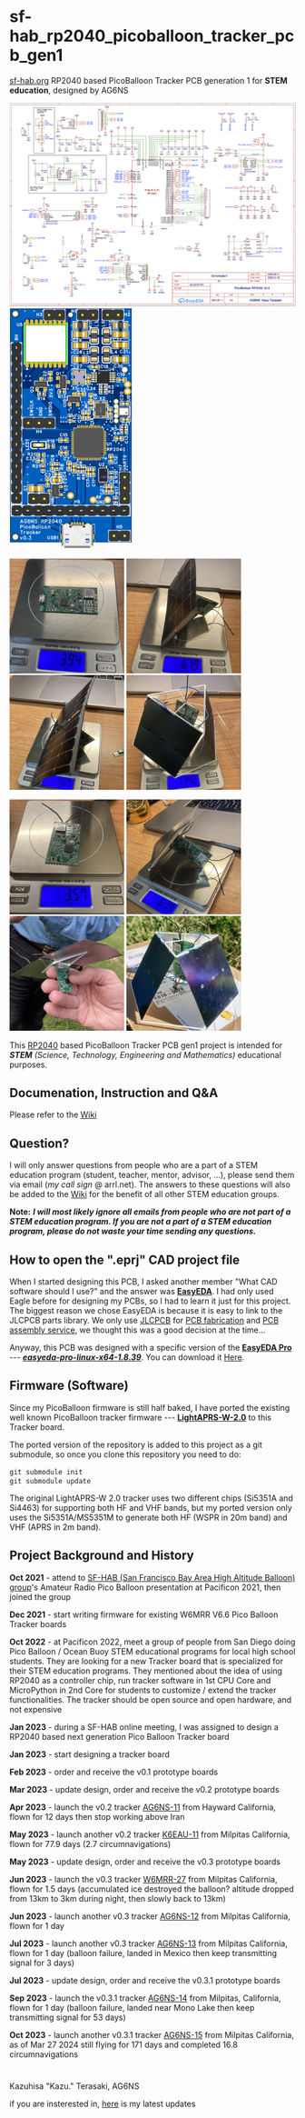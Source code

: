 # sf-hab_rp2040_picoballoon_tracker_pcb_gen1
[sf-hab.org](https://sf-hab.org/) RP2040 based PicoBalloon Tracker PCB generation 1 for **STEM education**, designed by AG6NS

[<img src="pcb/tracker/v0.4/SCH_Schematic1_2023-09-11.png" width="600">](pcb/tracker/v0.4/SCH_Schematic1_2023-09-11.pdf) <img src="pcb/tracker/v0.3/3D_PCB1_2023-05-23_top.png" width="216">

<img src="images/IMG_0131.jpg" width="202"> <img src="images/IMG_0106.jpg" width="202"> <img src="images/IMG_0017.jpg" width="202"> <img src="images/IMG_0728.jpg" width="202">

<img src="images/IMG_9520.jpg" width="202"> <img src="images/IMG_0107.jpg" width="202"> <img src="images/IMG_0031.jpg" width="202"> <img src="images/IMG_4776.jpg" width="202">

This [RP2040](https://www.raspberrypi.com/products/rp2040/) based PicoBalloon Tracker PCB gen1 project is intended for ***STEM*** *(Science, Technology, Engineering and Mathematics)* educational purposes.

## Documenation, Instruction and Q&A
Please refer to the [Wiki](https://github.com/kaduhi/sf-hab_rp2040_picoballoon_tracker_pcb_gen1/wiki)

## Question?
I will only answer questions from people who are a part of a STEM education program (student, teacher, mentor, advisor, ...), please send them via email (*my call sign* @ arrl.net).
The answers to these questions will also be added to the [Wiki](https://github.com/kaduhi/sf-hab_rp2040_picoballoon_tracker_pcb_gen1/wiki) for the benefit of all other STEM education groups.

**Note:** ***I will most likely ignore all emails from people who are not part of a STEM education program. If you are not a part of a STEM education program, please do not waste your time sending any questions.***

## How to open the ".eprj" CAD project file
When I started designing this PCB, I asked another member "What CAD software should I use?" and the answer was [**EasyEDA**](https://easyeda.com). I had only used Eagle before for designing my PCBs, so I had to learn it just for this project. The biggest reason we chose EasyEDA is because it is easy to link to the JLCPCB parts library. We only use [JLCPCB](https://jlcpcb.com) for [PCB fabrication](https://jlcpcb.com/capabilities/pcb-capabilities) and [PCB assembly service](https://jlcpcb.com/capabilities/pcb-assembly-capabilities), we thought this was a good decision at the time...

Anyway, this PCB was designed with a specific version of the [**EasyEDA Pro**](https://pro.easyeda.com) --- [***easyeda-pro-linux-x64-1.8.39***](https://image.easyeda.com/files/easyeda-pro-linux-x64-1.8.39.zip). You can download it [Here](https://image.easyeda.com/files/easyeda-pro-linux-x64-1.8.39.zip).

## Firmware (Software)
Since my PicoBalloon firmware is still half baked, I have ported the existing well known PicoBalloon tracker firmware --- [**LightAPRS-W-2.0**](https://github.com/kaduhi/LightAPRS-W-2.0/tree/port_to_ag6ns_rp2040_picoballoon_tracker) to this Tracker board.

The ported version of the repository is added to this project as a git submodule, so once you clone this repository you need to do:
```
git submodule init
git submodule update
```

The original LightAPRS-W 2.0 tracker uses two different chips (Si5351A and Si4463) for supporting both HF and VHF bands, but my ported version only uses the Si5351A/MS5351M to generate both HF (WSPR in 20m band) and VHF (APRS in 2m band).

## Project Background and History
**Oct 2021** - attend to [SF-HAB (San Francisco Bay Area High Altitude Balloon) group](https://sf-hab.org/)'s Amateur Radio Pico Balloon presentation at Pacificon 2021, then joined the group

**Dec 2021** - start writing firmware for existing W6MRR V6.6 Pico Balloon Tracker boards

**Oct 2022** - at Pacificon 2022, meet a group of people from San Diego doing Pico Balloon / Ocean Buoy STEM educational programs for local high school students. They are looking for a new Tracker board that is specialized for their STEM education programs. They mentioned about the idea of using RP2040 as a controller chip, run tracker software in 1st CPU Core and MicroPython in 2nd Core for students to customize / extend the tracker functionalities. The tracker should be open source and open hardware, and not expensive

**Jan 2023** - during a SF-HAB online meeting, I was assigned to design a RP2040 based next generation Pico Balloon Tracker board

**Jan 2023** - start designing a tracker board

**Feb 2023** - order and receive the v0.1 prototype boards

**Mar 2023** - update design, order and receive the v0.2 prototype boards

**Apr 2023** - launch the v0.2 tracker [AG6NS-11](https://amateur.sondehub.org/#!mt=Mapnik&mz=8&qm=366d&f=AG6NS-11&q=AG6NS-11) from Hayward California, flown for 12 days then stop working above Iran

**May 2023** - launch another v0.2 tracker [K6EAU-11](https://amateur.sondehub.org/#!mt=Mapnik&mz=8&qm=366d&f=K6EAU-11&q=K6EAU-11) from Milpitas California, flown for 77.9 days (2.7 circumnavigations)

**May 2023** - update design, order and receive the v0.3 prototype boards

**Jun 2023** - launch the v0.3 tracker [W6MRR-27](https://amateur.sondehub.org/#!mt=Mapnik&mz=8&qm=366d&f=W6MRR-27&q=W6MRR-27) from Milpitas California, flown for 1.5 days (accumulated ice destroyed the balloon? altitude dropped from 13km to 3km during night, then slowly back to 13km)

**Jun 2023** - launch another v0.3 tracker [AG6NS-12](https://amateur.sondehub.org/#!mt=Mapnik&mz=11&qm=366d&f=AG6NS-12&q=AG6NS-12) from Milpitas California, flown for 1 day

**Jul 2023** - launch another v0.3 tracker [AG6NS-13](https://amateur.sondehub.org/#!mt=Mapnik&mz=8&qm=366d&f=AG6NS-13&q=AG6NS-13) from Milpitas California, flown for 1 day (balloon failure, landed in Mexico then keep transmitting signal for 3 days)

**Jul 2023** - update design, order and receive the v0.3.1 prototype boards

**Sep 2023** - launch the v0.3.1 tracker [AG6NS-14](https://amateur.sondehub.org/#!mt=Mapnik&mz=8&qm=366d&f=AG6NS-14&q=AG6NS-14) from Milpitas, California, flown for 1 day (balloon failure, landed near Mono Lake then keep transmitting signal for 53 days)

**Oct 2023** - launch another v0.3.1 tracker [AG6NS-15](https://amateur.sondehub.org/#!mt=Mapnik&mz=8&qm=366d&f=AG6NS-15&q=AG6NS-15) from Milpitas California, as of Mar 27 2024 still flying for 171 days and completed 16.8 circumnavigations

#

Kazuhisa "Kazu." Terasaki, AG6NS

if you are insterested in, [here](https://www.instagram.com/kazuterasaki/) is my latest updates
